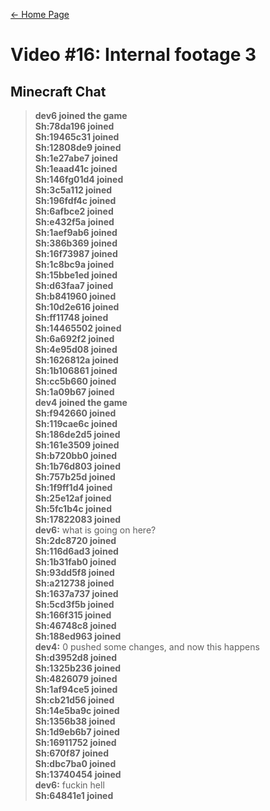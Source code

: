 [← Home Page](../README.md#4-chat-messages)

# Video #16: Internal footage 3
## Minecraft Chat
> **dev6 joined the game**  
> **Sh:78da196 joined**  
> **Sh:19465c31 joined**  
> **Sh:12808de9 joined**  
> **Sh:1e27abe7 joined**  
> **Sh:1eaad41c joined**  
> **Sh:146fg01d4 joined**  
> **Sh:3c5a112 joined**  
> **Sh:196fdf4c joined**  
> **Sh:6afbce2 joined**  
> **Sh:e432f5a joined**  
> **Sh:1aef9ab6 joined**  
> **Sh:386b369 joined**  
> **Sh:16f73987 joined**  
> **Sh:1c8bc9a joined**  
> **Sh:15bbe1ed joined**  
> **Sh:d63faa7 joined**  
> **Sh:b841960 joined**  
> **Sh:10d2e616 joined**  
> **Sh:ff11748 joined**  
> **Sh:14465502 joined**  
> **Sh:6a692f2 joined**  
> **Sh:4e95d08 joined**  
> **Sh:1626812a joined**  
> **Sh:1b106861 joined**  
> **Sh:cc5b660 joined**  
> **Sh:1a09b67 joined**  
> **dev4 joined the game**  
> **Sh:f942660 joined**  
> **Sh:119cae6c joined**  
> **Sh:186de2d5 joined**  
> **Sh:161e3509 joined**  
> **Sh:b720bb0 joined**  
> **Sh:1b76d803 joined**  
> **Sh:757b25d joined**  
> **Sh:1f9ff1d4 joined**  
> **Sh:25e12af joined**  
> **Sh:5fc1b4c joined**  
> **Sh:17822083 joined**  
> **dev6:** what is going on here?  
> **Sh:2dc8720 joined**  
> **Sh:116d6ad3 joined**  
> **Sh:1b31fab0 joined**  
> **Sh:93dd5f8 joined**  
> **Sh:a212738 joined**  
> **Sh:1637a737 joined**  
> **Sh:5cd3f5b joined**  
> **Sh:166f315 joined**  
> **Sh:46748c8 joined**  
> **Sh:188ed963 joined**  
> **dev4:** 0 pushed some changes, and now this happens  
> **Sh:d3952d8 joined**  
> **Sh:1325b236 joined**  
> **Sh:4826079 joined**  
> **Sh:1af94ce5 joined**  
> **Sh:cb21d56 joined**  
> **Sh:14e5ba9c joined**  
> **Sh:1356b38 joined**  
> **Sh:1d9eb6b7 joined**  
> **Sh:16911752 joined**  
> **Sh:670f87 joined**  
> **Sh:dbc7ba0 joined**  
> **Sh:13740454 joined**  
> **dev6:** fuckin hell  
> **Sh:64841e1 joined**   
